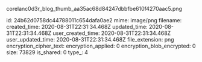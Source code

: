 corelanc0d3r_blog_thumb_aa35ac68d84247dbbfbe610f4270aac5.png

id: 24b62d0758dc44788011c654dafa0ae2
mime: image/png
filename: 
created_time: 2020-08-31T22:31:34.468Z
updated_time: 2020-08-31T22:31:34.468Z
user_created_time: 2020-08-31T22:31:34.468Z
user_updated_time: 2020-08-31T22:31:34.468Z
file_extension: png
encryption_cipher_text: 
encryption_applied: 0
encryption_blob_encrypted: 0
size: 73829
is_shared: 0
type_: 4